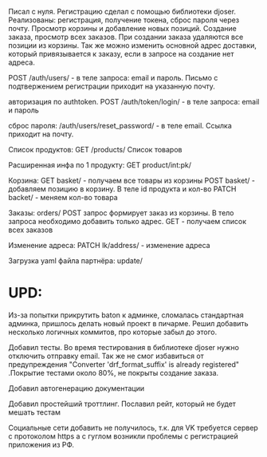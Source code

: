 Писал с нуля. Регистрацию сделал с помощью библиотеки djoser. Реализованы: регистрация, получение токена, сброс пароля через почту. Просмотр корзины и добавление новых позиций. Создание заказа, просмотр всех заказов. При создании заказа удаляются все позиции из корзины. Так же можно изменить основной адрес доставки, который привязывается к заказу, если в запросе на создание нет адреса.

POST /auth/users/ - в теле запроса: email и пароль. Письмо с подтвержением регистрации приходит на указанную почту.

авторизация по authtoken. POST /auth/token/login/ - в теле запроса: email и пароль

сброс пароля: /auth/users/reset_password/ - в теле email. Ссылка приходит на почту.

Список продуктов: GET /products/ Список товаров

Расширенная инфа по 1 продукту: GET product/int:pk/

Корзина: GET basket/ - получаем все товары из корзины POST basket/ - добавляем позицию в корзину. В теле id продукта и кол-во PATCH backet/ - меняем кол-во товара

Заказы: orders/ POST запрос формирует заказ из корзины. В тело запроса необходимо добавить только адрес. GET - получаем список всех заказов

Изменение адреса: PATCH lk/address/ - изменение адреса

Загрузка yaml файла партнёра: update/

UPD:
=
Из-за попытки прикрутить baton к админке, сломалась стандартная админка, пришлось делать новый проект 
в пичарме. Решил добавить несколько логичных коммитов, про которые забыл до этого.


Добавил тесты. Во время тестирования в библиотеке djoser нужно отключить
отправку email. Так же не смог избавиться от предупреждения "Converter 'drf_format_suffix' is already registered"
.Покрытие тестами около 80%, не покрыты создание заказа.

Добавил автогенерацию документации

Добавил простейший троттлинг. Пославил рейт, который не будет мешать тестам

Социальные сети добавить не получилось, т.к. для VK требуется сервер с протоколом https
а с гуглом возникли проблемы с регистрацией приложения из РФ.




